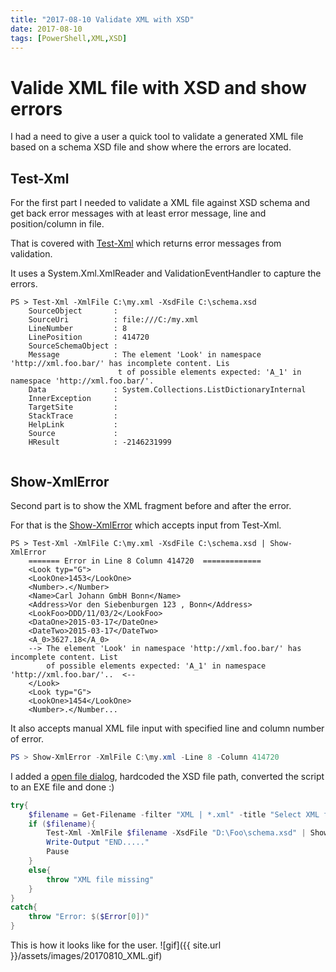 ```yaml
---
title: "2017-08-10 Validate XML with XSD"
date: 2017-08-10
tags: [PowerShell,XML,XSD]
---
```

# Valide XML file with XSD and show errors
I had a need to give a user a quick tool to validate a generated XML file based on a schema XSD file and show where the errors are located.
## Test-Xml
For the first part I needed to validate a XML file against XSD schema and get back error messages with at least error message, line and position/column in file.

That is covered with [Test-Xml](https://github.com/amnich/Search-XmlError/blob/master/Test-Xml.ps1) which returns error messages from validation.

 It uses a System.Xml.XmlReader and ValidationEventHandler to capture the errors.
```
PS > Test-Xml -XmlFile C:\my.xml -XsdFile C:\schema.xsd    
    SourceObject       :
    SourceUri          : file:///C:/my.xml
    LineNumber         : 8
    LinePosition       : 414720
    SourceSchemaObject :
    Message            : The element 'Look' in namespace 'http://xml.foo.bar/' has incomplete content. Lis
                        t of possible elements expected: 'A_1' in namespace 'http://xml.foo.bar/'.
    Data               : System.Collections.ListDictionaryInternal
    InnerException     :
    TargetSite         :
    StackTrace         :
    HelpLink           :
    Source             :
    HResult            : -2146231999
    
```
## Show-XmlError
Second part is to show the XML fragment before and after the error. 

For that is the [Show-XmlError](https://github.com/amnich/Search-XmlError/blob/master/Show-XmlError.ps1) which accepts input from Test-Xml. 

```
PS > Test-Xml -XmlFile C:\my.xml -XsdFile C:\schema.xsd | Show-XmlError
    ======= Error in Line 8 Column 414720  ============= 
    <Look typ="G">
    <LookOne>1453</LookOne>
    <Number>.</Number>
    <Name>Carl Johann GmbH Bonn</Name>
    <Address>Vor den Siebenburgen 123 , Bonn</Address>
    <LookFoo>DDD/11/03/2</LookFoo>
    <DataOne>2015-03-17</DateOne>
    <DateTwo>2015-03-17</DateTwo>
    <A_0>3627.18</A_0>
    --> The element 'Look' in namespace 'http://xml.foo.bar/' has incomplete content. List
        of possible elements expected: 'A_1' in namespace 'http://xml.foo.bar/'..  <--
    </Look>
    <Look typ="G">
    <LookOne>1454</LookOne>
    <Number>.</Number...
```

It also accepts manual XML file input with specified line and column number of error.

```powershell
PS > Show-XmlError -XmlFile C:\my.xml -Line 8 -Column 414720

```

I added a [open file dialog](https://pastebin.com/CvbjVKsH), hardcoded the XSD file path, converted the script to an EXE file and done :)

```powershell
try{
	$filename = Get-Filename -filter "XML | *.xml" -title "Select XML file to validate"
	if ($filename){	
		Test-Xml -XmlFile $filename -XsdFile "D:\Foo\schema.xsd" | Show-XmlError -Pause
		Write-Output "END....."
		Pause
	}
	else{
		throw "XML file missing"
	}
}
catch{
	throw "Error: $($Error[0])"
}
```
This is how it looks like for the user. 
![gif]({{ site.url }}/assets/images/20170810_XML.gif)
